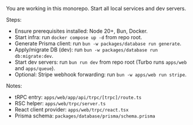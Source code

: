 You are working in this monorepo. Start all local services and dev servers.

Steps:
- Ensure prerequisites installed: Node 20+, Bun, Docker.
- Start infra: run `docker compose up -d` from repo root.
- Generate Prisma client: run `bun -w packages/database run generate`.
- Apply/migrate DB (dev): run `bun -w packages/database run db:migrate:dev`.
- Start dev servers: run `bun run dev` from repo root (Turbo runs `apps/web` and `apps/queue`).
- Optional: Stripe webhook forwarding: run `bun -w apps/web run stripe`.

Notes:
- tRPC entry: `apps/web/app/api/trpc/[trpc]/route.ts`
- RSC helper: `apps/web/trpc/server.ts`
- React client provider: `apps/web/trpc/react.tsx`
- Prisma schema: `packages/database/prisma/schema.prisma`

